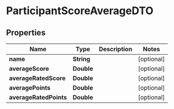 

# ParticipantScoreAverageDTO


## Properties

| Name | Type | Description | Notes |
|------------ | ------------- | ------------- | -------------|
|**name** | **String** |  |  [optional] |
|**averageScore** | **Double** |  |  [optional] |
|**averageRatedScore** | **Double** |  |  [optional] |
|**averagePoints** | **Double** |  |  [optional] |
|**averageRatedPoints** | **Double** |  |  [optional] |



